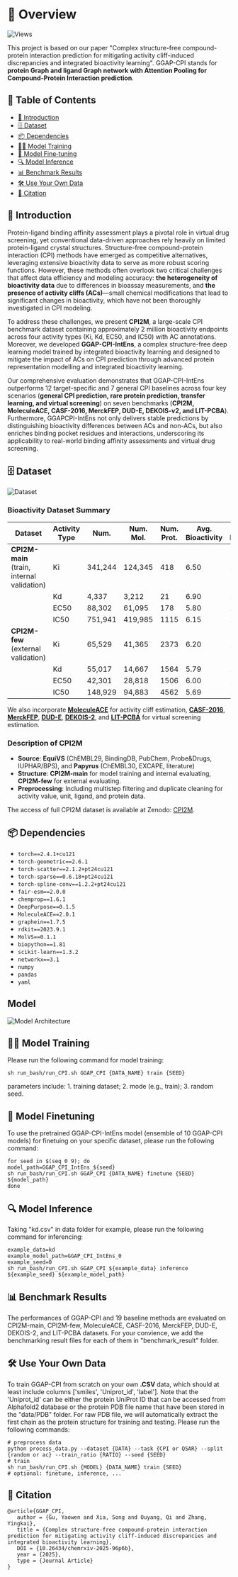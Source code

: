 # 🚀 Overview
![Views](https://komarev.com/ghpvc/?username=gu-yaowen&label=GGAP-CPI%20views&color=0e75b6&style=flat)

This project is based on our paper "Complex structure-free compound-protein interaction prediction for mitigating activity cliff-induced discrepancies and integrated bioactivity learning". GGAP-CPI stands for **protein Graph and ligand Graph network with Attention Pooling for Compound-Protein Interaction prediction**.

## 📖 Table of Contents

- [🎯 Introduction](#-introduction)  
- [🗄️ Dataset](#%EF%B8%8F-dataset)  
- [📦 Dependencies](#-dependencies)  
- [🏋️‍♂️ Model Training](#%EF%B8%8F%EF%B8%8F-model-training)  
- [🔄 Model Fine‑tuning](#-model-finetuning)  
- [🔍 Model Inference](#-model-inference)  
- [📊 Benchmark Results](#-benchmark-results)  
- [🛠️ Use Your Own Data](#%EF%B8%8F-use-your-own-data)  
- [📢 Citation](#-citation)


## 🎯 Introduction

Protein-ligand binding affinity assessment plays a pivotal role in virtual drug screening, yet conventional data-driven approaches rely heavily on limited protein-ligand crystal structures. Structure-free compound-protein interaction (CPI) methods have emerged as competitive alternatives, leveraging extensive bioactivity data to serve as more robust scoring functions. However, these methods often overlook two critical challenges that affect data efficiency and modeling accuracy: **the heterogeneity of bioactivity data** due to differences in bioassay measurements, and **the presence of activity cliffs (ACs)**—small chemical modifications that lead to significant changes in bioactivity, which have not been thoroughly investigated in CPI modeling. 

To address these challenges, we present **CPI2M**, a large-scale CPI benchmark dataset containing approximately 2 million bioactivity endpoints across four activity types (Ki, Kd, EC50, and IC50) with AC annotations. Moreover, we developed **GGAP-CPI-IntEns**, a complex structure-free deep learning model trained by integrated bioactivity learning and designed to mitigate the impact of ACs on CPI prediction through advanced protein representation modelling and integrated bioactivity learning. 

Our comprehensive evaluation demonstrates that GGAP-CPI-IntEns outperforms 12 target-specific and 7 general CPI baselines across four key scenarios (**general CPI prediction, rare protein prediction, transfer learning, and virtual screening**) on seven benchmarks (**CPI2M, MoleculeACE, CASF-2016, MerckFEP, DUD-E, DEKOIS-v2, and LIT-PCBA**). Furthermore, GGAPCPI-IntEns not only delivers stable predictions by distinguishing bioactivity differences between ACs and non-ACs, but also enriches binding pocket residues and interactions, underscoring its applicability to real-world binding affinity assessments and virtual drug screening.

## 🗄️ Dataset
![Dataset](https://github.com/gu-yaowen/Activity-cliff-prediction/blob/main/fig/dataset.jpg)

### Bioactivity Dataset Summary

| Dataset                | Activity Type | Num.     | Num. Mol. | Num. Prot. | Avg. Bioactivity | Std. Bioactivity | % AC   |
|------------------------|---------------|----------|-----------|------------|------------------|------------------|--------|
| **CPI2M-main** (train, internal validation) | Ki            | 341,244  | 124,345   | 418        | 6.50             | 1.42             | 25.39  |
|                        | Kd            | 4,337    | 3,212     | 21         | 6.90             | 1.60             | 34.03  |
|                        | EC50          | 88,302   | 61,095    | 178        | 5.80             | 1.56             | 25.08  |
|                        | IC50          | 751,941  | 419,985   | 1115       | 6.15             | 1.47             | 30.60  |
| **CPI2M-few** (external validation) | Ki            | 65,529   | 41,365    | 2373       | 6.20             | 1.60             | -      |
|                        | Kd            | 55,017   | 14,667    | 1564       | 5.79             | 1.35             | -      |
|                        | EC50          | 42,301   | 28,818    | 1506       | 6.00             | 1.48             | -      |
|                        | IC50          | 148,929  | 94,883    | 4562       | 5.69             | 1.43             | -      |

We also incorporate [**MoleculeACE**](https://github.com/molML/MoleculeACE) for activity cliff estimation, [**CASF-2016**](http://www.pdbbind.org.cn/casf.php), [**MerckFEP**](https://pubs.acs.org/doi/full/10.1021/acs.jcim.0c00900), [**DUD-E**](https://dude.docking.org/), [**DEKOIS-2**](http://www.dekois.com), and [**LIT-PCBA**](https://drugdesign.unistra.fr/LIT-PCBA/) for virtual screening estimation.

### Description of CPI2M

- **Source**: **EquiVS** (ChEMBL29, BindingDB, PubChem, Probe&Drugs, IUPHAR/BPS), and **Papyrus** (ChEMBL30, EXCAPE, literature)
- **Structure**: **CPI2M-main** for model training and internal evaluating, **CPI2M-few** for external evaluating.
- **Preprocessing**: Including multistep filtering and duplicate cleaning for activity value, unit, ligand, and protein data.

The access of full CPI2M dataset is available at Zenodo: [CPI2M](https://zenodo.org/records/13738981).

## 📦 Dependencies

- `torch==2.4.1+cu121`  
- `torch-geometric==2.6.1`  
- `torch-scatter==2.1.2+pt24cu121`  
- `torch-sparse==0.6.18+pt24cu121`  
- `torch-spline-conv==1.2.2+pt24cu121`  
- `fair-esm==2.0.0`  
- `chemprop==1.6.1`  
- `DeepPurpose==0.1.5`  
- `MoleculeACE==2.0.1`  
- `graphein==1.7.5`  
- `rdkit==2023.9.1`  
- `MolVS==0.1.1`  
- `biopython==1.81`  
- `scikit-learn==1.3.2`  
- `networkx==3.1`  
- `numpy`  
- `pandas`  
- `yaml`


## Model
![Model Architecture](https://github.com/gu-yaowen/Activity-cliff-prediction/blob/main/fig/model.jpg)

## 🏋️‍♂️ Model Training
Please run the following command for model training: 

```
sh run_bash/run_CPI.sh GGAP_CPI {DATA_NAME} train {SEED}
```

parameters include: 1. training dataset; 2. mode (e.g., train); 3. random seed.

## 🔄 Model Finetuning
To use the pretrained GGAP-CPI-IntEns model (ensemble of 10 GGAP-CPI models) for finetuing on your specific dataset, please run the following command:

```
for seed in $(seq 0 9); do
model_path=GGAP_CPI_IntEns_${seed}
sh run_bash/run_CPI.sh GGAP_CPI {DATA_NAME} finetune {SEED} ${model_path}
done
```

## 🔍 Model Inference
Taking "kd.csv" in data folder for example, please run the following command for inferencing:

```
example_data=kd
example_model_path=GGAP_CPI_IntEns_0
example_seed=0
sh run_bash/run_CPI.sh GGAP_CPI ${example_data} inference ${example_seed} ${example_model_path}
```

## 📊 Benchmark Results
The performances of GGAP-CPI and 19 baseline methods are evaluated on CPI2M-main, CPI2M-few, MoleculeACE, CASF-2016, MerckFEP, DUD-E, DEKOIS-2, and LIT-PCBA datasets. For your convience, 
we add the benchmarking result files for each of them in "benchmark_result" folder.


## 🛠️ Use Your Own Data
To train GGAP-CPI from scratch on your own **.CSV** data, which should at least include columns ['smiles', 'Uniprot_id', 'label']. Note that the 'Uniprot_id' can be either the protein UniProt ID that can be accessed from Alphafold2 database or the protein PDB file name that have been stored in the "data/PDB" folder. For raw PDB file, we will automatically extract the first chain as the protein structure for training and testing.
Please run the following commands:
```
# preprocess data
python process_data.py --dataset {DATA} --task {CPI or QSAR} --split {random or ac} --train_ratio {RATIO} --seed {SEED}
# train
sh run_bash/run_CPI.sh {MODEL} {DATA_NAME} train {SEED}
# optional: finetune, inference, ...
```

## 📢 Citation

```
@article{GGAP_CPI,
   author = {Gu, Yaowen and Xia, Song and Ouyang, Qi and Zhang, Yingkai},
   title = {Complex structure-free compound-protein interaction prediction for mitigating activity cliff-induced discrepancies and integrated bioactivity learning},
   DOI = {10.26434/chemrxiv-2025-96p6b},
   year = {2025},
   type = {Journal Article}
}
```
